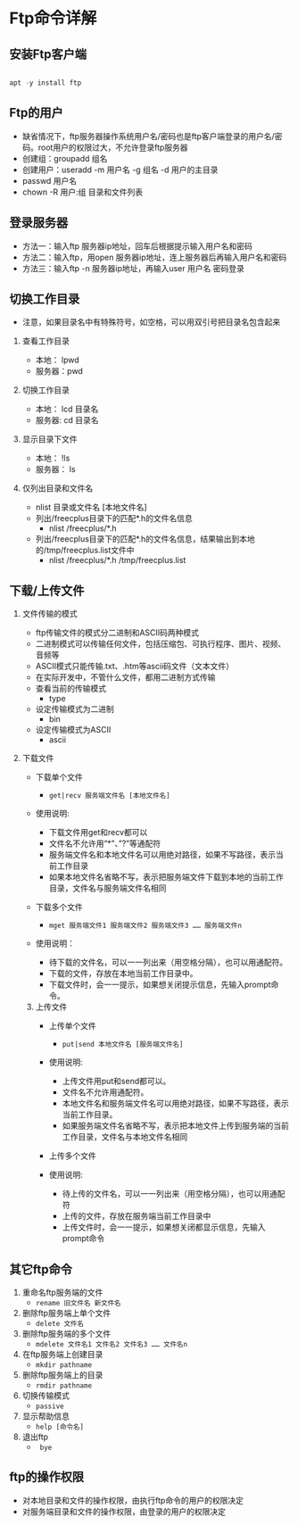 
# **Ftp命令详解**

## **安装Ftp客户端**

```c++

apt -y install ftp

```

## **Ftp的用户**
- 缺省情况下，ftp服务器操作系统用户名/密码也是ftp客户端登录的用户名/密码。root用户的权限过大，不允许登录ftp服务器
- 创建组：groupadd 组名
- 创建用户：useradd -m 用户名 -g 组名 -d 用户的主目录
- passwd 用户名
- chown -R 用户:组 目录和文件列表

## **登录服务器**
- 方法一：输入ftp 服务器ip地址，回车后根据提示输入用户名和密码
- 方法二：输入ftp，用open 服务器ip地址，连上服务器后再输入用户名和密码
- 方法三：输入ftp -n 服务器ip地址，再输入user 用户名 密码登录


## **切换工作目录**

- 注意，如果目录名中有特殊符号，如空格，可以用双引号把目录名包含起来

1. 查看工作目录
    - 本地： lpwd
    - 服务器：pwd

2. 切换工作目录
    - 本地：  lcd 目录名
    - 服务器: cd 目录名

3. 显示目录下文件
    - 本地：   !ls
    - 服务器： ls

4. 仅列出目录和文件名
    - nlist 目录或文件名 [本地文件名] 
    - 列出/freecplus目录下的匹配*.h的文件名信息
        - nlist /freecplus/*.h
    - 列出/freecplus目录下的匹配*.h的文件名信息，结果输出到本地的/tmp/freecplus.list文件中
        - nlist /freecplus/*.h /tmp/freecplus.list

## **下载/上传文件**

1. 文件传输的模式
    - ftp传输文件的模式分二进制和ASCII码两种模式
    - 二进制模式可以传输任何文件，包括压缩包、可执行程序、图片、视频、音频等
    - ASCII模式只能传输.txt、.htm等ascii码文件（文本文件）
    - 在实际开发中，不管什么文件，都用二进制方式传输
    - 查看当前的传输模式
        - type
    - 设定传输模式为二进制
        - bin
    - 设定传输模式为ASCII
        - ascii

2. 下载文件
    - 下载单个文件  
        - ``get|recv 服务端文件名 [本地文件名]``
    - 使用说明:
        - 下载文件用get和recv都可以
        - 文件名不允许用“*”、”?”等通配符
        - 服务端文件名和本地文件名可以用绝对路径，如果不写路径，表示当前工作目录
        - 如果本地文件名省略不写，表示把服务端文件下载到本地的当前工作目录，文件名与服务端文件名相同
    
    - 下载多个文件  
        - ``mget 服务端文件1 服务端文件2 服务端文件3 …… 服务端文件n``
    - 使用说明：
        - 待下载的文件名，可以一一列出来（用空格分隔），也可以用通配符。
        - 下载的文件，存放在本地当前工作目录中。
        - 下载文件时，会一一提示，如果想关闭提示信息，先输入prompt命令。

    
    3. 上传文件 
        - 上传单个文件  
            - ``put|send 本地文件名 [服务端文件名]``
        - 使用说明:
            - 上传文件用put和send都可以。
            - 文件名不允许用通配符。
            - 本地文件名和服务端文件名可以用绝对路径，如果不写路径，表示当前工作目录。
            - 如果服务端文件名省略不写，表示把本地文件上传到服务端的当前工作目录，文件名与本地文件名相同
        
        - 上传多个文件
        - 使用说明:
            - 待上传的文件名，可以一一列出来（用空格分隔），也可以用通配符
            - 上传的文件，存放在服务端当前工作目录中
            - 上传文件时，会一一提示，如果想关闭都显示信息，先输入prompt命令

## **其它ftp命令**

1. 重命名ftp服务端的文件         
    - ``rename 旧文件名 新文件名``
2. 删除ftp服务端上单个文件       
    - ``delete 文件名``
3. 删除ftp服务端的多个文件       
    - ``mdelete 文件名1 文件名2 文件名3 …… 文件名n``
4. 在ftp服务端上创建目录         
    - ``mkdir pathname``
5. 删除ftp服务端上的目录         
    - ``rmdir pathname``
6. 切换传输模式                 
    - ``passive``
7. 显示帮助信息                 
    - ``help [命令名]``
8. 退出ftp                    
    - `` bye``

            
## **ftp的操作权限**
- 对本地目录和文件的操作权限，由执行ftp命令的用户的权限决定
- 对服务端目录和文件的操作权限，由登录的用户的权限决定
